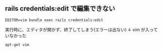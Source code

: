 ## rails credentials:edit で編集できない

```EDITOR=vim bundle exec rails credentials:edit```

実行時に、エディタが開かず、終了してしまう(エラーは出ない)
↓
vim が入っていなかった

```apt-get vim```
